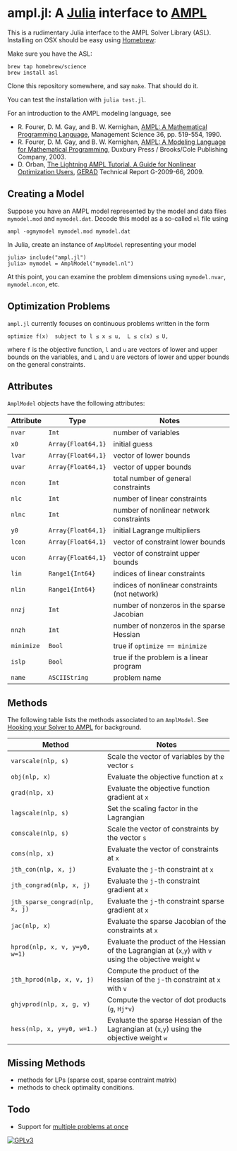 # ampl.jl: A [Julia](http://julialang.org) interface to [AMPL](http://www.ampl.com)

This is a rudimentary Julia interface to the AMPL Solver Library (ASL). Installing on OSX should be easy using [Homebrew](http://brew.sh):

Make sure you have the ASL:

    brew tap homebrew/science
    brew install asl

Clone this repository somewhere, and say `make`. That should do it.

You can test the installation with `julia test.jl`.

For an introduction to the AMPL modeling language, see

* R. Fourer, D. M. Gay, and B. W. Kernighan, [AMPL: A Mathematical Programming Language](http://ampl.com/REFS/amplmod.pdf), Management Science 36, pp. 519-554, 1990.
* R. Fourer, D. M. Gay, and B. W. Kernighan, [AMPL: A Modeling Language for Mathematical Programming](http://ampl.com/BOOK/download.html), Duxbury Press / Brooks/Cole Publishing Company, 2003.
* D. Orban, [The Lightning AMPL Tutorial. A Guide for Nonlinear Optimization Users](http://www.gerad.ca/fichiers/cahiers/G-2009-66.pdf), [GERAD](http://www.gerad.ca) Technical Report G-2009-66, 2009.

## Creating a Model

Suppose you have an AMPL model represented by the model and data files `mymodel.mod` and `mymodel.dat`. Decode this model as a so-called `nl` file using

    ampl -ogmymodel mymodel.mod mymodel.dat

In Julia, create an instance of `AmplModel` representing your model

    julia> include("ampl.jl")
    julia> mymodel = AmplModel("mymodel.nl")

At this point, you can examine the problem dimensions using `mymodel.nvar`, `mymodel.ncon`, etc.

## Optimization Problems

`ampl.jl` currently focuses on continuous problems written in the form

    optimize f(x)  subject to l ≤ x ≤ u,  L ≤ c(x) ≤ U,

where `f` is the objective function, `l` and `u` are vectors of lower and upper bounds on the variables, and `L` and `U` are vectors of lower and upper bounds on the general constraints.

## Attributes

`AmplModel` objects have the following attributes:

Attribute   | Type               | Notes
------------|--------------------|------------------------------------
`nvar`      | `Int             ` | number of variables
`x0  `      | `Array{Float64,1}` | initial guess
`lvar`      | `Array{Float64,1}` | vector of lower bounds
`uvar`      | `Array{Float64,1}` | vector of upper bounds
`ncon`      | `Int             ` | total number of general constraints
`nlc `      | `Int             ` | number of linear constraints
`nlnc`      | `Int             ` | number of nonlinear network constraints
`y0  `      | `Array{Float64,1}` | initial Lagrange multipliers
`lcon`      | `Array{Float64,1}` | vector of constraint lower bounds
`ucon`      | `Array{Float64,1}` | vector of constraint upper bounds
`lin `      | `Range1{Int64}   ` | indices of linear constraints
`nlin`      | `Range1{Int64}   ` | indices of nonlinear constraints (not network)
`nnzj`      | `Int             ` | number of nonzeros in the sparse Jacobian
`nnzh`      | `Int             ` | number of nonzeros in the sparse Hessian
`minimize`  | `Bool            ` | true if `optimize == minimize`
`islp`      | `Bool            ` | true if the problem is a linear program
`name`      | `ASCIIString     ` | problem name

## Methods

The following table lists the methods associated to an `AmplModel`. See [Hooking your Solver to AMPL](http://ampl.com/REFS/hooking2.pdf) for background.

Method                          | Notes
--------------------------------|--------------------------------
`varscale(nlp, s)`                | Scale the vector of variables by the vector `s`
`obj(nlp, x)`                     | Evaluate the objective function at `x`
`grad(nlp, x)`                    | Evaluate the objective function gradient at `x`
`lagscale(nlp, s)`                | Set the scaling factor in the Lagrangian
`conscale(nlp, s)`                | Scale the vector of constraints by the vector `s`
`cons(nlp, x)`                    | Evaluate the vector of constraints at `x`
`jth_con(nlp, x, j)`              | Evaluate the `j`-th constraint at `x`
`jth_congrad(nlp, x, j)`          | Evaluate the `j`-th constraint gradient at `x`
`jth_sparse_congrad(nlp, x, j)`   | Evaluate the `j`-th constraint sparse gradient at `x`
`jac(nlp, x)`                     | Evaluate the sparse Jacobian of the constraints at `x`
`hprod(nlp, x, v, y=y0, w=1)` | Evaluate the product of the Hessian of the Lagrangian at (`x`,`y`) with `v` using the objective weight `w`
`jth_hprod(nlp, x, v, j)`         | Compute the product of the Hessian of the `j`-th constraint at `x` with `v`
`ghjvprod(nlp, x, g, v)`          | Compute the vector of dot products (`g`, `Hj*v`)
`hess(nlp, x, y=y0, w=1.)`     | Evaluate the sparse Hessian of the Lagrangian at (`x`,`y`) using the objective weight `w`

## Missing Methods

* methods for LPs (sparse cost, sparse contraint matrix)
* methods to check optimality conditions.

## Todo

* Support for [multiple problems at once](http://ampl.com/REFS/HOOKING/index.html#Multipleproblemsandmultiplethreads)

[![GPLv3](http://www.gnu.org/graphics/gplv3-88x31.png)](http://www.gnu.org/licenses/gpl.html "GPLv3")
